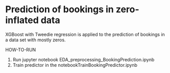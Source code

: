 # Prediction of bookings in zero-inflated data

XGBoost with Tweedie regression is applied to the prediction of bookings
in a data set with mostly zeros. 

HOW-TO-RUN

1) Run jupyter notebook EDA_preprocessing_BookingPrediction.ipynb
2) Train predictor in the notebookTrainBookingPredictor.ipynb

